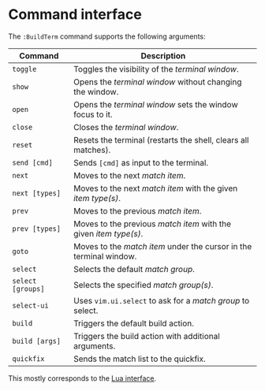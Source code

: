 # Command interface

The `:BuildTerm` command supports the following arguments:

| Command           | Description |
| ----------------- | ----------- |
| `toggle`          | Toggles the visibility of the _terminal window_. |
| `show`            | Opens the _terminal window_ without changing the window. |
| `open`            | Opens the _terminal window_ sets the window focus to it. |
| `close`           | Closes the _terminal window_. |
| `reset`           | Resets the terminal (restarts the shell, clears all matches). |
| `send [cmd]`      | Sends `[cmd]` as input to the terminal. |
| `next`            | Moves to the next _match item_. |
| `next [types]`    | Moves to the next _match item_ with the given _item type(s)_. |
| `prev`            | Moves to the previous _match item_. |
| `prev [types]`    | Moves to the previous _match item_ with the given _item type(s)_. |
| `goto`            | Moves to the _match item_ under the cursor in the terminal window. |
| `select`          | Selects the default _match group_. |
| `select [groups]` | Selects the specified _match group(s)_. |
| `select-ui`       | Uses `vim.ui.select` to ask for a _match group_ to select. |
| `build`           | Triggers the default build action. |
| `build [args]`    | Triggers the build action with additional arguments. |
| `quickfix`        | Sends the match list to the quickfix. |

This mostly corresponds to the [Lua interface](./lua.md).

